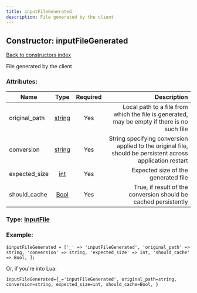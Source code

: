 ```yaml
---
title: inputFileGenerated
description: File generated by the client
---
```

## Constructor: inputFileGenerated  
[Back to constructors index](index.md)



File generated by the client

### Attributes:

| Name     |    Type       | Required | Description |
|----------|:-------------:|:--------:|------------:|
|original\_path|[string](../types/string.md) | Yes|Local path to a file from which the file is generated, may be empty if there is no such file|
|conversion|[string](../types/string.md) | Yes|String specifying conversion applied to the original file, should be persistent across application restart|
|expected\_size|[int](../types/int.md) | Yes|Expected size of the generated file|
|should\_cache|[Bool](../types/Bool.md) | Yes|True, if result of the conversion should be cached persistently|



### Type: [InputFile](../types/InputFile.md)


### Example:

```
$inputFileGenerated = ['_' => 'inputFileGenerated', 'original_path' => string, 'conversion' => string, 'expected_size' => int, 'should_cache' => Bool, ];
```  

Or, if you're into Lua:  


```
inputFileGenerated={_='inputFileGenerated', original_path=string, conversion=string, expected_size=int, should_cache=Bool, }

```


